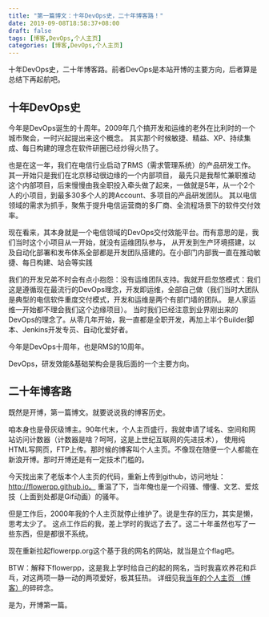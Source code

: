 ```yaml
---
title: "第一篇博文：十年DevOps史，二十年博客路！"
date: 2019-09-08T18:58:37+08:00
draft: false
tags: [博客,DevOps,个人主页]
categories: [博客,DevOps,个人主页]
---
```


十年DevOps史，二十年博客路。前者DevOps是本站开博的主要方向，后者算是总结下再起航吧。

## 十年DevOps史

今年是DevOps诞生的十周年。2009年几个搞开发和运维的老外在比利时的一个城市聚会，一时兴起提出来这个概念。
其实那个时候敏捷、精益、XP、持续集成、每日构建的理念在软件研圈已经炒得火热了。

也是在这一年，我们在电信行业启动了RMS（需求管理系统）的产品研发工作。其一开始只是我们在北京移动很边缘的一个内部项目，
最先只是我帮忙兼职推动这个内部项目，后来慢慢由我全职投入牵头做了起来，一做就是5年，从一个2个人的小项目，到最多30多个人的跨Account、多项目的产品研发团队。
其以电信领域的需求为抓手，聚焦于提升电信运营商的多厂商、全流程场景下的软件交付效率。

现在看来，其本身就是一个电信领域的DevOps交付效能平台。而有意思的是，我们当时这个小项目从一开始，就没有运维团队参与，
从开发到生产环境搭建，以及自动化部署和发布体系全部都是开发团队搭建的。在小部门内部我一直在推动敏捷、每日构建、站会等实践

我们的开发兄弟不时会有点小抱怨：没有运维团队支持。我就开启忽悠模式：我们这是遵循现在最流行的DevOps理念，开发即运维，全部自己做（我们当时大团队是典型的电信软件重度交付模式，开发和运维是两个有部门墙的团队。
是人家运维一开始都不理会我们这个边缘项目）。
当时我们已经注意到业界刚出来的DevOps的理念了。从零几年开始，我一直都是全职开发，再加上半个Builder脚本、Jenkins开发专员、自动化爱好者。

今年是DevOps十周年，也是RMS的10周年。

DevOps，研发效能&基础架构会是我后面的一个主要方向。

##  二十年博客路
既然是开博，第一篇博文。就要说说我的博客历史。 

咱本身也是骨灰级博主。90年代末，个人主页盛行，我就申请了域名、空间和网站访问计数器（计数器是啥？呵呵，这是上世纪互联网的先进技术），
使用纯HTML写网页，FTP上传。那时候的博客叫个人主页。不像现在随便一个人都能在新浪开博。那时开博还是有一定技术门槛的。


今天找出来了老版本个人主页的代码，重新上传到github，访问地址：http://flowerpp.github.io。
重温了下，当年俺也是一个闷骚、懵懂、文艺、爱炫技（上面到处都是Gif动画）的骚年。

但是工作后，2000年我的个人主页就停止维护了。说是生存的压力，其实是懒，思考太少了。
这点工作后的我，差上学时的我远了去了。这二十年虽然也写了一些东西，但是都很不系统。

现在重新拉起flowerpp.org这个基于我的网名的网站，就当是立个flag吧。

BTW：解释下flowerpp，这是我上学时给自己的起的网名，当时我喜欢养花和乒乓，对这两项一静一动的两项爱好，极其狂热。
详细见我<a href="http://flowerpp.github.io">当年的个人主页 （博客）</a>的碎碎念。

是为，开博第一篇。